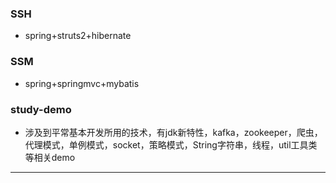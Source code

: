 ### SSH

- spring+struts2+hibernate

### SSM

- spring+springmvc+mybatis

### study-demo

- 涉及到平常基本开发所用的技术，有jdk新特性，kafka，zookeeper，爬虫，代理模式，单例模式，socket，策略模式，String字符串，线程，util工具类等相关demo

---